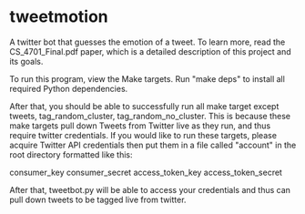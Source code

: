 # tweetmotion
A twitter bot that guesses the emotion of a tweet. To learn more, read the CS_4701_Final.pdf paper, which is a detailed description of this project and its goals.

To run this program, view the Make targets. Run "make deps" to install all required Python dependencies.

After that, you should be able to successfully run all make target except tweets, tag_random_cluster, tag_random_no_cluster.
This is because these make targets pull down Tweets from Twitter live as they run, and thus require twitter credentials. If
you would like to run these targets, please acquire Twitter API credentials then put them in a file called "account" in
the root directory formatted like this:

consumer_key consumer_secret access_token_key access_token_secret

After that, tweetbot.py will be able to access your credentials and thus can pull down tweets to be tagged live from twitter.